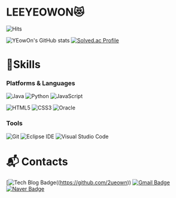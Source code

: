 # LEEYEOWON😻

![Hits](https://hits.seeyoufarm.com/api/count/incr/badge.svg?url=https%3A%2F%2Fgithub.com%2FLee-yeowon&count_bg=%23FFDAC7&title_bg=%23FFADAD&icon=&icon_color=%23E7E7E7&title=hits&edge_flat=false)

![YEowOn's GitHub stats](https://github-readme-stats.vercel.app/api?username=Lee-Yeowon&show_icons=true&theme=radical)
[![Solved.ac Profile](http://mazassumnida.wtf/api/v2/generate_badge?boj=2ueown)](https://solved.ac/rlatngus1691/)

# 💪Skills
### Platforms & Languages
![Java](https://img.shields.io/badge/Java-007396.svg?&style=for-the-badge&logo=Java&logoColor=white)
![Python](https://img.shields.io/badge/Python-3776AB.svg?&style=for-the-badge&logo=Python&logoColor=white)
![JavaScript](https://img.shields.io/badge/JavaScript-F7DF1E.svg?&style=for-the-badge&logo=JavaScript&logoColor=white)

![HTML5](https://img.shields.io/badge/HTML5-E34F26.svg?&style=for-the-badge&logo=HTML5&logoColor=white)
![CSS3](https://img.shields.io/badge/CSS3-1572B6.svg?&style=for-the-badge&logo=CSS3&logoColor=white)
![Oracle](https://img.shields.io/badge/Oracle-F80000.svg?&style=for-the-badge&logo=Oracle&logoColor=white)

### Tools
![Git](https://img.shields.io/badge/Git-F05032.svg?&style=for-the-badge&logo=Git&logoColor=white)
![Eclipse IDE](https://img.shields.io/badge/Eclipse%20IDE-2C2255.svg?&style=for-the-badge&logo=Eclipse%20IDE&logoColor=white)
![Visual Studio Code](https://img.shields.io/badge/Visual%20Studio%20Code-007ACC.svg?&style=for-the-badge&logo=Visual%20Studio%20Code&logoColor=white)

# :mailbox_with_mail: Contacts
[![Tech Blog Badge](http://img.shields.io/badge/-Tech%20blog-black?style=flat-square&logo=github&link=[https://github.com/2ueown])((https://github.com/2ueown))
[![Gmail Badge](https://img.shields.io/badge/Gmail-d14836?style=flat-square&logo=Gmail&logoColor=white&link=mailto:w2308@e-mirim.hs.kr)](mailto:w2308@e-mirim.hs.kr)
[![Naver Badge](https://img.shields.io/badge/Naver-03C75A?style=flat-square&logo=Naver&logoColor=white&link=mailto:ueown0@naver.com)](mailto:ueown0@naver.com)


